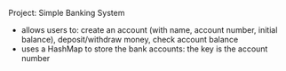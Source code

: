 Project: Simple Banking System 
- allows users to: create an account (with name, account number, initial balance), deposit/withdraw money, check account balance
- uses a HashMap to store the bank accounts: the key is the account number